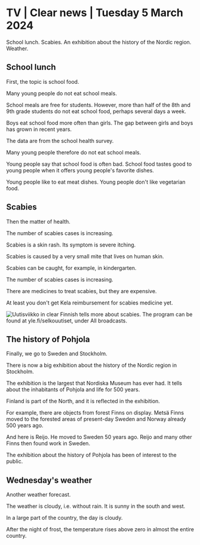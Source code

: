 # TV \| Clear news \| Tuesday 5 March 2024

School lunch. Scabies. An exhibition about the history of the Nordic region. Weather.

## School lunch

First, the topic is school food.

Many young people do not eat school meals.

School meals are free for students. However, more than half of the 8th and 9th grade students do not eat school food, perhaps several days a week.

Boys eat school food more often than girls. The gap between girls and boys has grown in recent years.

The data are from the school health survey.

Many young people therefore do not eat school meals.

Young people say that school food is often bad. School food tastes good to young people when it offers young people's favorite dishes.

Young people like to eat meat dishes. Young people don't like vegetarian food.

## Scabies

Then the matter of health.

The number of scabies cases is increasing.

Scabies is a skin rash. Its symptom is severe itching.

Scabies is caused by a very small mite that lives on human skin.

Scabies can be caught, for example, in kindergarten.

The number of scabies cases is increasing.

There are medicines to treat scabies, but they are expensive.

At least you don't get Kela reimbursement for scabies medicine yet.

![Uutisviikko in clear Finnish](https://yle.fi/a/74-20077411) tells more about scabies. The program can be found at yle.fi/selkouutiset, under All broadcasts.

## The history of Pohjola

Finally, we go to Sweden and Stockholm.

There is now a big exhibition about the history of the Nordic region in Stockholm.

The exhibition is the largest that Nordiska Museum has ever had. It tells about the inhabitants of Pohjola and life for 500 years.

Finland is part of the North, and it is reflected in the exhibition.

For example, there are objects from forest Finns on display. Metsä Finns moved to the forested areas of present-day Sweden and Norway already 500 years ago.

And here is Reijo. He moved to Sweden 50 years ago. Reijo and many other Finns then found work in Sweden.

The exhibition about the history of Pohjola has been of interest to the public.

## Wednesday's weather

Another weather forecast.

The weather is cloudy, i.e. without rain. It is sunny in the south and west.

In a large part of the country, the day is cloudy.

After the night of frost, the temperature rises above zero in almost the entire country.
